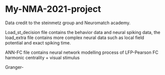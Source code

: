 # My-NMA-2021-project
Data credit to the steinmetz group and Neuromatch academy. 

Load_st_decision file contains the behavior data and neural spiking data, the load_extra file contains more complex neural data such as local field potential and exact spiking time. 

ANN-FC file contains neural network modelling process of LFP-Pearson FC harmonic centrality + visual stimulus

Granger-
